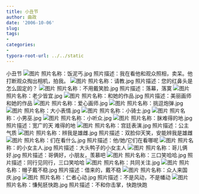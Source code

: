 ```yaml
---
title: 小丑节
author: 曲政
date: '2006-10-06'
slug: 
tags:
- 
categories:
- 
typora-root-url: ../../static
---
```


小丑节  ![图片](/images/2006-10-06-%E5%B0%8F%E4%B8%91%E8%8A%82/Ycmg3QFingAAYl2dSQGCggAA&a=3&b=2&bo=IANYAgAAAAABAF4!.jpeg) 照片名称：饭泥丐.jpg 照片描述：我在看他和观众照相，卖呆。他打断观众掏出相机，拍我。  ![图片](/images/2006-10-06-%E5%B0%8F%E4%B8%91%E8%8A%82/YWQY3AGWoQAAYvKLRgEohAAA&a=3&b=2&bo=wgFYAgAAAAABAL4!.jpeg) 照片名称：请教.jpg 照片描述：您的红鼻头是怎么固定的？  ![图片](/images/2006-10-06-%E5%B0%8F%E4%B8%91%E8%8A%82/YUM*NAF.ewAAYvLazAGVqgAA&a=2&b=3&bo=IANYAgAAAAABAF4!) 照片名称：不用戴笑脸.jpg 照片描述：落幕，落寞  ![图片](/images/2006-10-06-%E5%B0%8F%E4%B8%91%E8%8A%82/YeleOgF.gAAAYrffzwFfpgAA&a=2&b=3&bo=IANYAgAAAAABAF4!) 照片名称：老少皆宜.jpg  ![图片](/images/2006-10-06-%E5%B0%8F%E4%B8%91%E8%8A%82/YbdSywEvqAAAYh*hOwFIfwAA&a=3&b=2&bo=IANYAgAAAAABAF4!.jpeg) 照片名称：和她的作品.jpg 照片描述：美丽画师和她的作品  ![图片](/images/2006-10-06-%E5%B0%8F%E4%B8%91%E8%8A%82/YeoF2QFmogAAYlR51AHNqAAA&bo=wgFYAgAAAAABAL4!.jpeg) 照片名称：爱心画师.jpg  ![图片](/images/2006-10-06-%E5%B0%8F%E4%B8%91%E8%8A%82/YTe5MgG*gAAAYhyT2gHgogAA&a=2&b=3&bo=IANYAgAAAAABAF4!.jpeg) 照片名称：挑逗炮弹.jpg  ![图片](/images/2006-10-06-%E5%B0%8F%E4%B8%91%E8%8A%82/YfbXzAE4qQAAYiqPRgHPgwAA&a=3&b=2&bo=wgFYAgAAAAABAL4!.jpeg) 照片名称：大小表情.jpg  ![图片](/images/2006-10-06-%E5%B0%8F%E4%B8%91%E8%8A%82/YUhhzgFDqQAAYj2s4AFaoAAA&bo=wgFYAgAAAAABAL4!.jpeg) 照片名称：小骑士.jpg  ![图片](/images/2006-10-06-%E5%B0%8F%E4%B8%91%E8%8A%82/Ybpp0QGOqAAAYkhyQAHZfwAA&a=3&b=2&bo=IANYAgAAAAABAF4!.jpeg) 照片名称：小男巫.jpg  ![图片](/images/2006-10-06-%E5%B0%8F%E4%B8%91%E8%8A%82/YSBINwFwfgAAYpuURgEpgAAA&bo=IANYAgAAAAABAF4!.jpeg) 照片名称：小听众.jpg  ![图片](/images/2006-10-06-%E5%B0%8F%E4%B8%91%E8%8A%82/YftkPQFleQAAYvaSRgGvgAAA&bo=IANYAgAAAAABAF4!.jpeg) 照片名称：脒难得的地.jpg 照片描述：宽广的天 难得的地  ![图片](/images/2006-10-06-%E5%B0%8F%E4%B8%91%E8%8A%82/YewA1gFhqAAAYiav4AGcogAA&bo=IANYAgAAAAABAF4!.jpeg) 照片名称：宫廷表演.jpg 照片描述：公主气质  ![图片](/images/2006-10-06-%E5%B0%8F%E4%B8%91%E8%8A%82/YYMG2QH1nwAAYmLkzwFPqAAA&bo=wgFYAgAAAAABAL4!.jpeg) 照片名称：辨我是雄雌.jpg 照片描述：双脸仰天笑，安能辨我是雄雌  ![图片](/images/2006-10-06-%E5%B0%8F%E4%B8%91%E8%8A%82/YSML2QENoQAAYk3fOwEtfgAA&a=3&b=2&bo=wgFYAgAAAAABAL4!.jpeg) 照片名称：们在看什么.jpg 照片描述：他/她/它们在看哪呢  ![图片](/images/2006-10-06-%E5%B0%8F%E4%B8%91%E8%8A%82/YXdONwGIfQAAYuW5MgEdegAA&bo=wgFYAgAAAAABAL4!.jpeg) 照片名称：的小女主人.jpg 照片描述：大头鸭子的小女主人  ![图片](/images/2006-10-06-%E5%B0%8F%E4%B8%91%E8%8A%82/YW3DNQFufwAAYrmC1wE2pAAA&a=2&b=3&bo=IANYAgAAAAABAF4!.jpeg) 照片名称：哥儿俩好.jpg 照片描述：哥俩好，小朋友，羡慕吧  ![图片](/images/2006-10-06-%E5%B0%8F%E4%B8%91%E8%8A%82/YWWs4AHAoAAAYrH*QQFpgQAA&a=3&b=2&bo=IANYAgAAAAABAF4!.jpeg) 照片名称：三口笑哈哈.jpg 照片描述：同行见同行，三口笑哈哈  ![图片](/images/2006-10-06-%E5%B0%8F%E4%B8%91%E8%8A%82/YQP81QGZqQAAYmjkOwG3fgAA&a=3&b=2&bo=wgFYAgAAAAABAL4!.jpeg) 照片名称：共同关注.jpg  ![图片](/images/2006-10-06-%E5%B0%8F%E4%B8%91%E8%8A%82/YXzs0gEEqQAAYmGv4AG6oAAA&bo=IANYAgAAAAABAF4!.jpeg) 照片名称：帽子戴不稳.jpg 照片描述：借来的，戴不稳  ![图片](/images/2006-10-06-%E5%B0%8F%E4%B8%91%E8%8A%82/YbnmOwEMfQAAYjNrPQFofgAA&bo=wgFYAgAAAAABAL4!.jpeg) 照片名称：众人来国庆.jpg  ![图片](/images/2006-10-06-%E5%B0%8F%E4%B8%91%E8%8A%82/YSfGNQEggQAAYvbHNQEzfQAA&bo=IANYAgAAAAABAF4!.jpeg) 照片名称：仁者心动.jpg 照片描述：不是风动，不是幡动  ![图片](/images/2006-10-06-%E5%B0%8F%E4%B8%91%E8%8A%82/YZ.GQwGJggAAYqx0QAEugQAA&bo=IANYAgAAAAABAF4!) 照片名称：慊髡胚快跑.jpg 照片描述：不和你击掌，快跑快跑   